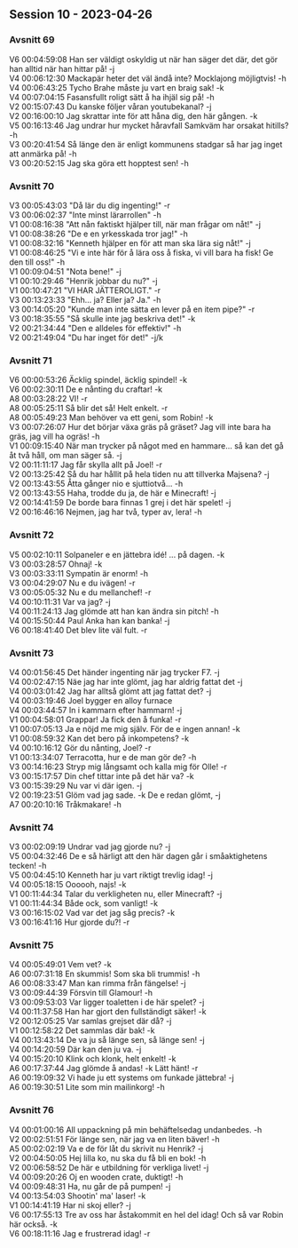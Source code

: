 ## Session 10 - 2023-04-26  

### Avsnitt 69  
V6 00:04:59:08 Han ser väldigt oskyldig ut när han säger det där, det gör han alltid när han hittar på! -j   
V4 00:06:12:30 Mackapär heter det väl ändå inte? Mocklajong möjligtvis! -h   
V4 00:06:43:25 Tycho Brahe måste ju vart en braig sak! -k   
V4 00:07:04:15 Fasansfullt roligt sätt å ha ihjäl sig på! -h   
V2 00:15:07:43 Du kanske följer våran youtubekanal? -j   
V2 00:16:00:10 Jag skrattar inte för att håna dig, den här gången. -k   
V5 00:16:13:46 Jag undrar hur mycket håravfall Samkväm har orsakat hitills? -h   
V3 00:20:41:54 Så länge den är enligt kommunens stadgar så har jag inget att anmärka på! -h   
V3 00:20:52:15 Jag ska göra ett hopptest sen! -h   

### Avsnitt 70  
V3 00:05:43:03 "Då lär du dig ingenting!" -r   
V3 00:06:02:37 "Inte minst lärarrollen" -h   
V1 00:08:16:38 "Att nån faktiskt hjälper till, när man frågar om nåt!" -j   
V1 00:08:38:26 "De e en yrkesskada tror jag!" -h   
V1 00:08:32:16 "Kenneth hjälper en för att man ska lära sig nåt!" -j   
V1 00:08:46:25 "Vi e inte här för å lära oss å fiska, vi vill bara ha fisk! Ge den till oss!" -h  
V1 00:09:04:51 "Nota bene!" -j   
V1 00:10:29:46 "Henrik jobbar du nu?" -j   
V1 00:10:47:21 "VI HAR JÄTTEROLIGT." -r   
V3 00:13:23:33 "Ehh... ja? Eller ja? Ja." -h   
V3 00:14:05:20 "Kunde man inte sätta en lever på en item pipe?" -r   
V3 00:18:35:55 "Så skulle inte jag beskriva det!" -k   
V2 00:21:34:44 "Den e alldeles för effektiv!" -h   
V2 00:21:49:04 "Du har inget för det!" -j/k  

### Avsnitt 71  
V6 00:00:53:26 Äcklig spindel, äcklig spindel! -k   
V6 00:02:30:11 De e nånting du craftar! -k   
A8 00:03:28:22 VI! -r   
A8 00:05:25:11 Så blir det så! Helt enkelt. -r   
A8 00:05:49:23 Man behöver va ett geni, som Robin! -k   
V3 00:07:26:07 Hur det börjar växa gräs på gräset? Jag vill inte bara ha gräs, jag vill ha ogräs!  -h   
V1 00:09:15:40 När man trycker på något med en hammare... så kan det gå åt två håll, om man säger så. -j   
V2 00:11:11:17 Jag får skylla allt på Joel! -r   
V2 00:13:25:42 Så du har hållit på hela tiden nu att tillverka Majsena? -j     
V2 00:13:43:55 Åtta gånger nio e sjuttiotvå... -h   
V2 00:13:43:55 Haha, trodde du ja, de här e Minecraft! -j   
V2 00:14:41:59 De borde bara finnas 1 grej i det här spelet! -j   
V2 00:16:46:16 Nejmen, jag har två, typer av, lera! -h   


### Avsnitt 72  
V5 00:02:10:11 Solpaneler e en jättebra idé! ... på dagen. -k   
V3 00:03:28:57 Ohnaj! -k   
V3 00:03:33:11 Sympatin är enorm! -h   
V3 00:04:29:07 Nu e du ivägen! -r   
V3 00:05:05:32 Nu e du mellanchef! -r   
V4 00:10:11:31 Var va jag? -j   
V4 00:11:24:13 Jag glömde att han kan ändra sin pitch! -h   
V4 00:15:50:44 Paul Anka han kan banka! -j   
V6 00:18:41:40 Det blev lite väl fult. -r   

### Avsnitt 73  
V4 00:01:56:45 Det händer ingenting när jag trycker F7. -j   
V4 00:02:47:15 Näe jag har inte glömt, jag har aldrig fattat det -j    
V4 00:03:01:42 Jag har alltså glömt att jag fattat det? -j   
V4 00:03:19:46 Joel bygger en alloy furnace   
V4 00:03:44:57 In i kammarn efter hammarn! -j   
V1 00:04:58:01 Grappar! Ja fick den å funka! -r   
V1 00:07:05:13 Ja e nöjd me mig själv. För de e ingen annan! -k   
V1 00:08:59:32 Kan det bero på inkompetens? -k   
V4 00:10:16:12 Gör du nånting, Joel? -r   
V1 00:13:34:07 Terracotta, hur e de man gör de? -h   
V3 00:14:16:23 Stryp mig långsamt och kalla mig för Olle! -r   
V3 00:15:17:57 Din chef tittar inte på det här va? -k   
V3 00:15:39:29 Nu var vi där igen. -j   
V2 00:19:23:51 Glöm vad jag sade. -k De e redan glömt, -j   
A7 00:20:10:16 Tråkmakare! -h   


### Avsnitt 74  
V3 00:02:09:19 Undrar vad jag gjorde nu? -j   
V5 00:04:32:46 De e så härligt att den här dagen går i småaktighetens tecken! -h   
V5 00:04:45:10 Kenneth har ju vart riktigt trevlig idag! -j   
V4 00:05:18:15 Oooooh, najs! -k   
V1 00:11:44:34 Talar du verkligheten nu, eller Minecraft? -j   
V1 00:11:44:34 Både ock, som vanligt! -k   
V3 00:16:15:02 Vad var det jag såg precis? -k   
V3 00:16:41:16 Hur gjorde du?! -r   

### Avsnitt 75  
V4 00:05:49:01 Vem vet? -k   
A6 00:07:31:18 En skummis! Som ska bli trummis! -h   
A6 00:08:33:47 Man kan rimma från fängelse! -j   
V3 00:09:44:39 Försvin till Glamour! -h   
V3 00:09:53:03 Var ligger toaletten i de här spelet? -j   
V4 00:11:37:58 Han har gjort den fullständigt säker! -k   
V2 00:12:05:25 Var samlas grejset där då? -j  
V1 00:12:58:22 Det sammlas där bak! -k   
V4 00:13:43:14 De va ju så länge sen, så länge sen! -j   
V4 00:14:20:59 Där kan den ju va. -j   
V4 00:15:20:10 Klink och klonk, helt enkelt! -k   
A6 00:17:37:44 Jag glömde å andas! -k Lätt hänt! -r   
A6 00:19:09:32 Vi hade ju ett systems om funkade jättebra! -j   
A6 00:19:30:51 Lite som min mailinkorg! -h   

### Avsnitt 76  
V4 00:01:00:16 All uppackning på min behäftelsedag undanbedes. -h   
V2 00:02:51:51 För länge sen, när jag va en liten bäver! -h   
A5 00:02:02:19 Va e de för låt du skrivit nu Henrik? -j   
V2 00:04:50:05 Hej lilla ko, nu ska du få bli en bok! -h   
V2 00:06:58:52 De här e utbildning för verkliga livet! -j   
V4 00:09:20:26 Oj en wooden crate, duktigt! -h   
V4 00:09:48:31 Ha, nu går de på pumpen! -j   
V4 00:13:54:03 Shootin' ma' laser! -k   
V1 00:14:41:19 Har ni skoj eller? -j   
V6 00:17:55:13 Tre av oss har åstakommit en hel del idag! Och så var Robin här också. -k   
V6 00:18:11:16 Jag e frustrerad idag! -r  

